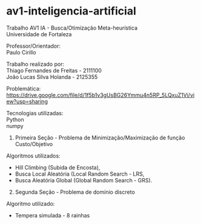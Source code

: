 # av1-inteligencia-artificial
Trabalho AV1 IA - Busca/Otimização Meta-heurística    
Universidade de Fortaleza   


Professor/Orientador:   
Paulo Cirillo    


Trabalho realizado por:   
Thiago Fernandes de Freitas - 2111100   
João Lucas Silva Holanda - 2125355



Problemática:   
https://drive.google.com/file/d/1f5b1v3gUsBG26Ymmu4n5RP_5LQxuZ1Vi/view?usp=sharing


Tecnologias utilizadas:   
Python   
numpy



1. Primeira Seção - Problema de Minimização/Maximização de função Custo/Objetivo         


Algoritmos utilizados:

- Hill Climbing (Subida de Encosta),
- Busca Local Aleatória (Local Random Search - LRS,
- Busca Aleatória Global (Global Random Search - GRS).



2. Segunda Seção - Problema de domínio discreto


Algoritmo utilizado:
- Tempera simulada - 8 rainhas
